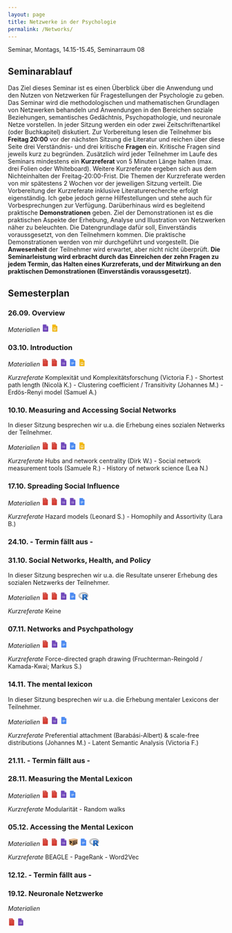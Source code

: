 ```yaml
---
layout: page
title: Netzwerke in der Psychologie
permalink: /Networks/
---
```

Seminar, Montags, 14.15-15.45, Seminarraum 08

## Seminarablauf

Das Ziel dieses Seminar ist es einen Überblick über die Anwendung und den Nutzen von Netzwerken für Fragestellungen der Psychologie zu geben. Das Seminar wird die methodologischen und mathematischen Grundlagen von Netzwerken behandeln und Anwendungen in den Bereichen soziale Beziehungen, semantisches Gedächtnis, Psychopathologie, und neuronale Netze vorstellen. In jeder Sitzung werden ein oder zwei Zeitschriftenartikel (oder Buchkapitel) diskutiert. Zur Vorbereitung lesen die Teilnehmer bis <b>Freitag 20:00</b> vor der nächsten Sitzung die Literatur und reichen über diese Seite drei Verständnis- und drei kritische <b>Fragen</b> ein. Kritische Fragen sind jeweils kurz zu begründen. Zusätzlich wird jeder Teilnehmer im Laufe des Seminars mindestens ein <b>Kurzreferat</b> von 5 Minuten Länge halten (max. drei Folien oder Whiteboard). Weitere Kurzreferate ergeben sich aus dem Nichteinhalten der Freitag-20:00-Frist. Die Themen der Kurzreferate werden von mir spätestens 2 Wochen vor der jeweiligen Sitzung verteilt. Die Vorbereitung der Kurzreferate inklusive Literaturerecherche erfolgt eigenständig. Ich gebe jedoch gerne Hilfestellungen und stehe auch für Vorbesprechungen zur Verfügung. Darüberhinaus wird es begleitend praktische <b>Demonstrationen</b> geben. Ziel der Demonstrationen ist es die praktischen Aspekte der Erhebung, Analyse und Illustration von Netzwerken näher zu beleuchten. Die Datengrundlage dafür soll, Einverständis voraussgesetzt, von den Teilnehmern kommen. Die praktische Demonstrationen werden von mir durchgeführt und vorgestellt. Die <b>Anwesenheit</b> der Teilnehmer wird erwartet, aber nicht nicht überprüft. <b>Die Seminarleistung wird erbracht durch das Einreichen der zehn Fragen zu jedem Termin, das Halten eines Kurzreferats, und der Mitwirkung an den praktischen Demonstrationen (Einverständis voraussgesetzt).</b>


## Semesterplan

### 26.09. Overview
<i>Materialien</i>
<a href="/q0_networks/" ><img src="/images/GoogleForms.png" alt="GoogleIcon" height="18"/></a>
<a href="{{site.url}}/_Networks/Downloads/Session I.pdf" ><img src="/images/GoogleSlides.png" alt="GoogleIcon" height="18" width = "17"/></a>

### 03.10. Introduction

<i>Materialien</i>
<a href="{{site.url}}/_Networks/Literature/Barabasi2012NetworkTakeover.pdf" ><img src="/images/PDFIcon.png" alt="GoogleIcon" height="18" width = "17"/></a>
<a href="{{site.url}}/_Networks/Literature/WattsStrogatz1998CollectiveDynamicsSmallWorld.pdf" ><img src="/images/PDFIcon.png" alt="GoogleIcon" height="18" width = "17"/></a>
<a href="/q1_networks/" ><img src="/images/GoogleForms.png" alt="GoogleIcon" height="18"/></a>
<a href="/r1_networks/" ><img src="/images/GoogleDocs.png" alt="GoogleIcon" height="18"/></a>
<a href="{{site.url}}/_Networks/Downloads/Session II.pdf" ><img src="/images/GoogleSlides.png" alt="GoogleIcon" height="18" width = "17"/></a>

<i>Kurzreferate</i>
Komplexität und Komplexitätsforschung (Victoria F.) - Shortest path length (Nicolà K.) - Clustering coefficient / Transitivity (Johannes M.) - Erdös-Renyi model (Samuel A.)

### 10.10. Measuring and Accessing Social Networks
In dieser Sitzung besprechen wir u.a. die Erhebung eines sozialen Netwerks der Teilnehmer.

<i>Materialien</i>
<a href="{{site.url}}/_Networks/Literature/Milgram1967SmallWorldProblem.pdf" ><img src="/images/PDFIcon.png" alt="GoogleIcon" height="18" width = "17"/></a>
<a href="{{site.url}}/_Networks/Literature/DoddsEtAl2003SmallWorldByEmail.pdf" ><img src="/images/PDFIcon.png" alt="GoogleIcon" height="18" width = "17"/></a>
<a href="/q2_networks/" ><img src="/images/GoogleForms.png" alt="GoogleIcon" height="18"/></a>
<a href="/r2_networks/" ><img src="/images/GoogleDocs.png" alt="GoogleIcon" height="18"/></a>
<a href="{{site.url}}/_Networks/Downloads/Session III.pdf" ><img src="/images/GoogleSlides.png" alt="GoogleIcon" height="18" width = "17"/></a>

<i>Kurzreferate</i> Hubs and network centrality (Dirk W.) - Social network measurement tools (Samuele R.) - History of network science (Lea N.)

### 17.10. Spreading Social Influence

<i>Materialien</i>
<a href="{{site.url}}/_Networks/Literature/ColemanEtAl1957DiffusionOfInnovationAmongPhysicians.pdf" ><img src="/images/PDFIcon.png" alt="GoogleIcon" height="18" width = "17"/></a>
<a href="{{site.url}}/_Networks/Literature/AralWalker2012IdentifyingInfluentialsFromFacebookData.pdf" ><img src="/images/PDFIcon.png" alt="GoogleIcon" height="18" width = "17"/></a>
<a href="/q3_networks/" ><img src="/images/GoogleForms.png" alt="GoogleIcon" height="18"/></a>
<a href="/PsychoNet/" ><img src="/images/GoogleForms.png" alt="GoogleIcon" height="18"/></a>
<a href="/r3_networks/" ><img src="/images/GoogleDocs.png" alt="GoogleIcon" height="18"/></a>

<i>Kurzreferate</i> Hazard models (Leonard S.) - Homophily and Assortivity (Lara B.)

### 24.10. - Termin fällt aus -

### 31.10. Social Networks, Health, and Policy
In dieser Sitzung besprechen wir u.a. die Resultate unserer Erhebung des sozialen Netzwerks der Teilnehmer. 

<i>Materialien</i>
<a href="{{site.url}}/_Networks/Literature/ChristakisFowler2007ObesityInSocialNetwork.pdf" ><img src="/images/PDFIcon.png" alt="GoogleIcon" height="18" width = "17"/></a>
<a href="{{site.url}}/_Networks/Literature/Lyons2011FlawedSocialNetworkAnalysis.pdf" ><img src="/images/PDFIcon.png" alt="GoogleIcon" height="18" width = "17"/></a>
<a href="/q4_networks/" ><img src="/images/GoogleForms.png" alt="GoogleIcon" height="18"/></a>
<a href="/r4_networks/" ><img src="/images/GoogleDocs.png" alt="GoogleIcon" height="18"/></a>
<a href="{{site.url}}/_Networks/Downloads/Psychonet_dem.R" ><img src="/images/Rlogo.png" alt="Bild" height="18"></a><br>


<i>Kurzreferate</i> Keine

### 07.11. Networks and Psychpathology

<i>Materialien</i>
<a href="{{site.url}}/_Networks/Literature/BorsboomCramer2013AnnualReview.pdf" ><img src="/images/PDFIcon.png" alt="GoogleIcon" height="18" width = "17"/></a>
<a href="/q5_networks/" ><img src="/images/GoogleForms.png" alt="GoogleIcon" height="18"/></a>
<a href="/r5_networks/" ><img src="/images/GoogleDocs.png" alt="GoogleIcon" height="18"/></a>

<i>Kurzreferate</i> Force-directed graph drawing (Fruchterman-Reingold / Kamada-Kwai; Markus S.)
<!---- (History of) DSM-IV and ICD-10 - Weighted networks (& weighted network measures) --->

### 14.11. The mental lexicon
In dieser Sitzung besprechen wir u.a. die Erhebung mentaler Lexicons der Teilnehmer.

<i>Materialien</i>
<a href="{{site.url}}/_Networks/Literature/SteyversTenenbaum2004LargeScaleStructureOfSemanticNetowrks.pdf" ><img src="/images/PDFIcon.png" alt="GoogleIcon" height="18" width = "17"/></a>
<a href="/q6_networks/" ><img src="/images/GoogleForms.png" alt="GoogleIcon" height="18"/></a>
<a href="/r6_networks/" ><img src="/images/GoogleDocs.png" alt="GoogleIcon" height="18"/></a>

<i>Kurzreferate</i> Preferential attachment (Barabási-Albert) & scale-free distributions (Johannes M.) - Latent Semantic Analysis (Victoria F.)

### 21.11. - Termin fällt aus -

### 28.11. Measuring the Mental Lexicon

<i>Materialien</i>
<a href="{{site.url}}/_Networks/Literature/MoraisEtAl2013SnowBall.pdf" ><img src="/images/PDFIcon.png" alt="GoogleIcon" height="18" width = "17"/></a>
<a href="{{site.url}}/_Networks/Literature/GoniEtAl2010SemanticOrganization.pdf" ><img src="/images/PDFIcon.png" alt="GoogleIcon" height="18" width = "17"/></a>
<a href="/q7_networks/" ><img src="/images/GoogleForms.png" alt="GoogleIcon" height="18"/></a>
<a href="/r7_networks/" ><img src="/images/GoogleDocs.png" alt="GoogleIcon" height="18"/></a>

<i>Kurzreferate</i> Modularität - Random walks

### 05.12. Accessing the Mental Lexicon

<i>Materialien</i>
<a href="{{site.url}}/_Networks/Literature/GriffithEtAl2007GoogleAndTheMind.pdf" ><img src="/images/PDFIcon.png" alt="GoogleIcon" height="18" width = "17"/></a>
<a href="{{site.url}}/_Networks/Literature/AbbottEtAl2015RandomWalksOptimalForaging.pdf" ><img src="/images/PDFIcon.png" alt="GoogleIcon" height="18" width = "17"/></a>
<a href="/q8_networks/" ><img src="/images/GoogleForms.png" alt="GoogleIcon" height="18"/></a>
<a href="/RepresentationOf/" ><img src="/images/mysteryBox.png" alt="GoogleIcon" height="18"/></a>
<a href="/r8_networks/" ><img src="/images/GoogleDocs.png" alt="GoogleIcon" height="18"/></a>
<a href="{{site.url}}/_Networks/Downloads/Gendernet_dem.R" ><img src="/images/Rlogo.png" alt="Bild" height="18"></a><br>

<i>Kurzreferate</i> BEAGLE - PageRank - Word2Vec

### 12.12. - Termin fällt aus -
<!----
The Mental Lexicon Across The Lifespan
In dieser Sitzung besprechen wir u.a. die Ergebnisse der Erhebung des mentalen Lexicons der Teilnehmer.

<i>Materialien</i>
<a href="{{site.url}}/_Networks/Literature/HillsEtAl2009EarlySemanticNetworks.pdf" ><img src="/images/PDFIcon.png" alt="GoogleIcon" height="18" width = "17"/></a>
<a href="{{site.url}}/_Networks/Literature/WulffEtAl2016AgingLexicon_final.pdf" ><img src="/images/PDFIcon.png" alt="GoogleIcon" height="18" width = "17"/></a>
<a href="/q9_networks/" ><img src="/images/GoogleForms.png" alt="GoogleIcon" height="18"/></a>
--->


### 19.12. Neuronale Netzwerke

<i>Materialien</i>
<!----<a href="{{site.url}}/_Networks/Literature/AchardEtAl2006SmallWorldFunctionalBrainNetwork.pdf" ><img src="/images/PDFIcon.png" alt="GoogleIcon" height="18" width = "17"/></a>--->
<a href="{{site.url}}/_Networks/Literature/BullmoreSporns2012EconomyOfBrainOrganization.pdf" ><img src="/images/PDFIcon.png" alt="GoogleIcon" height="18" width = "17"/></a>
<a href="/q10_networks/" ><img src="/images/GoogleForms.png" alt="GoogleIcon" height="18"/></a>


